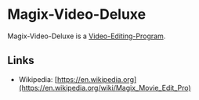 # Magix-Video-Deluxe

Magix-Video-Deluxe is a [Video-Editing-Program](2000237.md).

## Links

- Wikipedia: [https://en.wikipedia.org](https://en.wikipedia.org/wiki/Magix_Movie_Edit_Pro)
